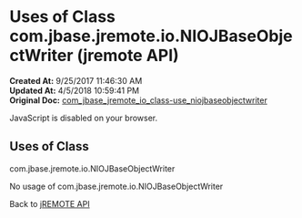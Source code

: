 # Uses of Class com.jbase.jremote.io.NIOJBaseObjectWriter (jremote API)

**Created At:** 9/25/2017 11:46:30 AM  
**Updated At:** 4/5/2018 10:59:41 PM  
**Original Doc:** [com_jbase_jremote_io_class-use_niojbaseobjectwriter](https://docs.jbase.com/39253-class-use/com_jbase_jremote_io_class-use_niojbaseobjectwriter)  

<!--<br>    try {<br>        if (location.href.indexOf('is-external=true') == -1) {<br>            parent.document.title="Uses of Class com.jbase.jremote.io.NIOJBaseObjectWriter (jremote   API)";<br>        }<br>    }<br>    catch(err) {<br>    }<br>//-->
JavaScript is disabled on your browser.



<!--<br>  allClassesLink = document.getElementById("allclasses\_navbar\_top");<br>  if(window==top) {<br>    allClassesLink.style.display = "block";<br>  }<br>  else {<br>    allClassesLink.style.display = "none";<br>  }<br>  //-->

## Uses of Class
com.jbase.jremote.io.NIOJBaseObjectWriter

No usage of com.jbase.jremote.io.NIOJBaseObjectWriter

Back to [jREMOTE API](com_jbase_jremote_package-summary)
